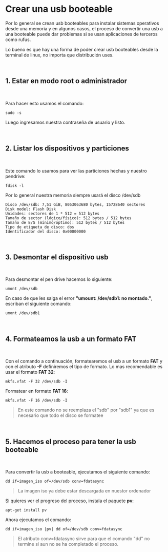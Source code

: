 # Crear una usb booteable

Por lo general se crean usb booteables para instalar sistemas operativos desde una memoria y en algunos casos, el proceso de convertir una usb a una booteable puede dar problemas si se usan aplicaciones de terceros como rufus.

Lo bueno es que hay una forma de poder crear usb booteables desde la terminal de linux, no importa que distribución uses.

<br>

## 1. Estar en modo root o administrador

<br>

Para hacer esto usamos el comando:

    sudo -s

Luego ingresamos nuestra contraseña de usuario y listo.

<br>

## 2. Listar los dispositivos y particiones

<br>

Este comando lo usamos para ver las particiones hechas y nuestro pendrive:

    fdisk -l

Por lo general nuestra memoria siempre usará el disco /dev/sdb

    Disco /dev/sdb: 7,51 GiB, 8053063680 bytes, 15728640 sectores
    Disk model: Flash Disk      
    Unidades: sectores de 1 * 512 = 512 bytes
    Tamaño de sector (lógico/físico): 512 bytes / 512 bytes
    Tamaño de E/S (mínimo/óptimo): 512 bytes / 512 bytes
    Tipo de etiqueta de disco: dos
    Identificador del disco: 0x00000000

<br>

## 3. Desmontar el dispositivo usb

<br>

Para desmontar el pen drive hacemos lo siguiente:

    umont /dev/sdb

En caso de que les salga el error **"umount: /dev/sdb1: no montado."**, escriban el siguiente comando:

    umont /dev/sdb1

<br>

## 4. Formateamos la usb a un formato FAT

<br>

Con el comando a continuación, formatearemos el usb a un formato **FAT** y con el atributo **-F** definiremos el tipo de formato. Lo mas recomendable es usar el formato **FAT 32**:

    mkfs.vfat -F 32 /dev/sdb -I

Formatear en formato **FAT 16**:

    mkfs.vfat -F 16 /dev/sdb -I

> En este comando no se reemplaza el "sdb" por "sdb1" ya que es necesario que todo el disco se formatee

<br>

## 5. Hacemos el proceso para tener la usb booteable

<br>

Para convertir la usb a booteable, ejecutamos el siguiente comando: 

    dd if=imagen_iso of=/dev/sdb conv=fdatasync

> La imagen iso ya debe estar descargada en nuestor ordenador

Si quieres ver el progreso del proceso, instala el paquete **pv**:

    apt-get install pv

Ahora ejecutamos el comando:

    dd if=imagen_iso |pv| dd of=/dev/sdb conv=fdatasync

> El atributo conv=fdatasync sirve para que el comando "dd" no termine si aun no se ha completado el proceso.